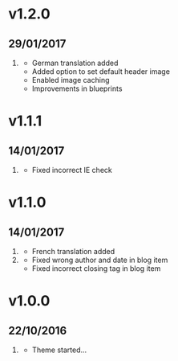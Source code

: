 # v1.2.0
## 29/01/2017

1. [](#improved)
    * German translation added
    * Added option to set default header image
    * Enabled image caching
    * Improvements in blueprints

# v1.1.1
## 14/01/2017

1. [](#bugfix)
    * Fixed incorrect IE check

# v1.1.0
## 14/01/2017

1. [](#improved)
    * French translation added
1. [](#bugfix)
    * Fixed wrong author and date in blog item
    * Fixed incorrect closing tag in blog item

# v1.0.0
## 22/10/2016

1. [](#new)
    * Theme started...
